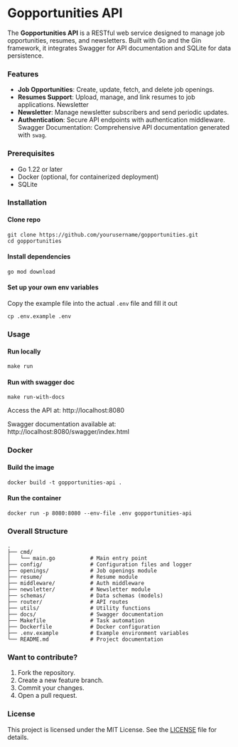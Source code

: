 # Gopportunities API

The **Gopportunities API** is a RESTful web service designed to manage job opportunities, resumes, and newsletters. Built with Go and the Gin framework, it integrates Swagger for API documentation and SQLite for data persistence.

### Features
- **Job Opportunities**: Create, update, fetch, and delete job openings.
- **Resumes Support**: Upload, manage, and link resumes to job applications.
Newsletter 
- **Newsletter**: Manage newsletter subscribers and send periodic updates.
- **Authentication**: Secure API endpoints with authentication middleware.
Swagger Documentation: Comprehensive API documentation generated with `swag`.

### Prerequisites
- Go 1.22 or later
- Docker (optional, for containerized deployment)
- SQLite

### Installation
#### Clone repo
```
git clone https://github.com/yourusername/gopportunities.git
cd gopportunities
```

#### Install dependencies
```
go mod download
```

#### Set up your own env variables
Copy the example file into the actual `.env` file and fill it out
```
cp .env.example .env
```

### Usage
#### Run locally
```
make run
```

#### Run with swagger doc
```
make run-with-docs
```

Access the API at: http://localhost:8080

Swagger documentation available at: http://localhost:8080/swagger/index.html

### Docker
#### Build the image
```
docker build -t gopportunities-api .
```

#### Run the container
```
docker run -p 8080:8080 --env-file .env gopportunities-api
```

### Overall Structure
```
.
├── cmd/
│   └── main.go           # Main entry point
├── config/               # Configuration files and logger
├── openings/             # Job openings module
├── resume/               # Resume module
├── middleware/           # Auth middleware
├── newsletter/           # Newsletter module
├── schemas/              # Data schemas (models)
├── router/               # API routes
├── utils/                # Utility functions
├── docs/                 # Swagger documentation
├── Makefile              # Task automation
├── Dockerfile            # Docker configuration
├── .env.example          # Example environment variables
└── README.md             # Project documentation
```

### Want to contribute?
1. Fork the repository.
2. Create a new feature branch.
3. Commit your changes.
4. Open a pull request.

### License
This project is licensed under the MIT License. See the [LICENSE](https://opensource.org/license/mit) file for details.


